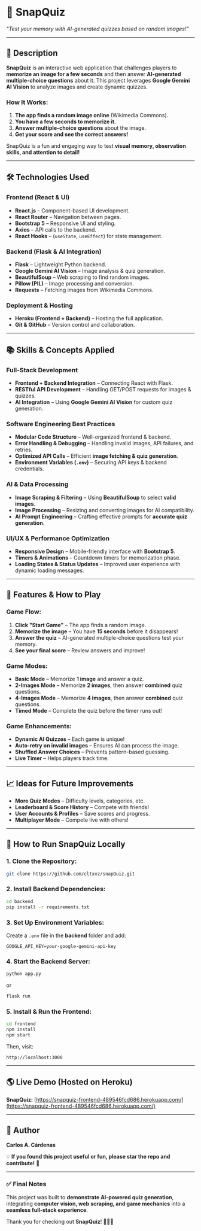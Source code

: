 # **📸 SnapQuiz**  

*"Test your memory with AI-generated quizzes based on random images!"*  

---

## **🚀 Description**  

**SnapQuiz** is an interactive web application that challenges players to **memorize an image for a few seconds** and then answer **AI-generated multiple-choice questions** about it. This project leverages **Google Gemini AI Vision** to analyze images and create dynamic quizzes.  

### **How It Works:**  
1. **The app finds a random image online** (Wikimedia Commons).  
2. **You have a few seconds to memorize it.**  
3. **Answer multiple-choice questions** about the image.  
4. **Get your score and see the correct answers!**  

SnapQuiz is a fun and engaging way to test **visual memory, observation skills, and attention to detail!**  

---

## **🛠️ Technologies Used**  

### **Frontend (React & UI)**  
- **React.js** – Component-based UI development.
- **React Router** – Navigation between pages.  
- **Bootstrap 5** – Responsive UI and styling.  
- **Axios** – API calls to the backend.  
- **React Hooks** – (`useState`, `useEffect`) for state management.  

### **Backend (Flask & AI Integration)**  
- **Flask** – Lightweight Python backend.  
- **Google Gemini AI Vision** – Image analysis & quiz generation.  
- **BeautifulSoup** – Web scraping to find random images.  
- **Pillow (PIL)** – Image processing and conversion.  
- **Requests** – Fetching images from Wikimedia Commons.

### **Deployment & Hosting**  
- **Heroku (Frontend + Backend)** – Hosting the full application.  
- **Git & GitHub** – Version control and collaboration.  

---

## **📚 Skills & Concepts Applied**  

### **Full-Stack Development**  
- **Frontend + Backend Integration** – Connecting React with Flask.  
- **RESTful API Development** – Handling GET/POST requests for images & quizzes.  
- **AI Integration** – Using **Google Gemini AI Vision** for custom quiz generation.  

### **Software Engineering Best Practices**  
- **Modular Code Structure** – Well-organized frontend & backend.  
- **Error Handling & Debugging** – Handling invalid images, API failures, and retries.  
- **Optimized API Calls** – Efficient **image fetching & quiz generation**.  
- **Environment Variables (`.env`)** – Securing API keys & backend credentials.  

### **AI & Data Processing**  
- **Image Scraping & Filtering** – Using **BeautifulSoup** to select **valid images**.  
- **Image Processing** – Resizing and converting images for AI compatibility.  
- **AI Prompt Engineering** – Crafting effective prompts for **accurate quiz generation**.  

### **UI/UX & Performance Optimization**  
- **Responsive Design** – Mobile-friendly interface with **Bootstrap 5**.  
- **Timers & Animations** – Countdown timers for memorization phase.  
- **Loading States & Status Updates** – Improved user experience with dynamic loading messages.  

---

## **📖 Features & How to Play**  

### **Game Flow:**  
1. **Click "Start Game"** – The app finds a random image.  
2. **Memorize the image** – You have **15 seconds** before it disappears!  
3. **Answer the quiz** – AI-generated multiple-choice questions test your memory.  
4. **See your final score** – Review answers and improve!  

### **Game Modes:**  
- **Basic Mode** – Memorize **1 image** and answer a quiz.  
- **2-Images Mode** – Memorize **2 images**, then answer **combined** quiz questions.  
- **4-Images Mode** – Memorize **4 images**, then answer **combined** quiz questions.  
- **Timed Mode** – Complete the quiz before the timer runs out!  

### **Game Enhancements:**  
- **Dynamic AI Quizzes** – Each game is unique!  
- **Auto-retry on invalid images** – Ensures AI can process the image.  
- **Shuffled Answer Choices** – Prevents pattern-based guessing.  
- **Live Timer** – Helps players track time.  

---

## **📈 Ideas for Future Improvements**  

- **More Quiz Modes** – Difficulty levels, categories, etc.  
- **Leaderboard & Score History** – Compete with friends!  
- **User Accounts & Profiles** – Save scores and progress.  
- **Multiplayer Mode** – Compete live with others!  

---

## **📜 How to Run SnapQuiz Locally**  

### **1. Clone the Repository:**  
```bash
git clone https://github.com/cltxvz/snapQuiz.git
```

### **2. Install Backend Dependencies:**  
```bash
cd backend
pip install -r requirements.txt
```

### **3. Set Up Environment Variables:**  
Create a `.env` file in the **backend** folder and add:  
```env
GOOGLE_API_KEY=your-google-gemini-api-key
```

### **4. Start the Backend Server:**  
```bash
python app.py
```
or  
```bash
flask run
```

### **5. Install & Run the Frontend:**  
```bash
cd frontend
npm install
npm start
```
Then, visit:  
```
http://localhost:3000
```

---

## **🌎 Live Demo (Hosted on Heroku)**  
**SnapQuiz:** [https://snapquiz-frontend-489546fcd686.herokuapp.com/](https://snapquiz-frontend-489546fcd686.herokuapp.com/)  

---

## **👤 Author**  
**Carlos A. Cárdenas**  

💡 **If you found this project useful or fun, please star the repo and contribute!** 🚀  

---

### **✅ Final Notes**  
This project was built to **demonstrate AI-powered quiz generation**, integrating **computer vision, web scraping, and game mechanics** into a **seamless full-stack experience**.  

Thank you for checking out **SnapQuiz**! 🎯🧠🚀  